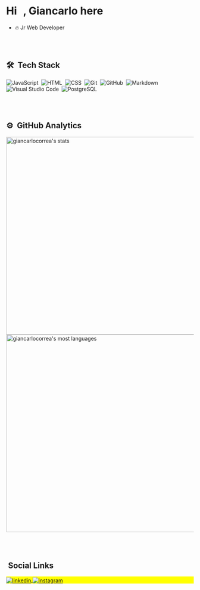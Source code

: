 <h1 align="left">Hi <img src="https://raw.githubusercontent.com/kaueMarques/kaueMarques/master/hi.gif" height="25px" width="10px">, Giancarlo here</h1>

- 🔥 Jr Web Developer 



<br><br>

## 🛠 &nbsp;Tech Stack

![JavaScript](https://img.shields.io/badge/-JavaScript-05122A?style=flat&logo=javascript)&nbsp;
![HTML](https://img.shields.io/badge/-HTML-05122A?style=flat&logo=HTML5)&nbsp;
![CSS](https://img.shields.io/badge/-CSS-05122A?style=flat&logo=CSS3&logoColor=1572B6)&nbsp;
![Git](https://img.shields.io/badge/-Git-05122A?style=flat&logo=git)&nbsp;
![GitHub](https://img.shields.io/badge/-GitHub-05122A?style=flat&logo=github)&nbsp;
![Markdown](https://img.shields.io/badge/-Markdown-05122A?style=flat&logo=markdown)&nbsp;
![Visual Studio Code](https://img.shields.io/badge/-Visual%20Studio%20Code-05122A?style=flat&logo=visual-studio-code&logoColor=007ACC)&nbsp;
![PostgreSQL](https://img.shields.io/badge/-PostgreSQL-05122A?style=flat&logo=postgresql)&nbsp;

<br><br>

## ⚙️ &nbsp;GitHub Analytics

<p align="left">
<img width="530em" src="https://github-readme-stats.vercel.app/api?username=giancarlocorrea&show_icons=true&theme=vision-friendly-dark" alt="giancarlocorrea's stats"/>
<img width="530em" src="https://github-readme-stats.vercel.app/api/top-langs/?username=giancarlocorrea&layout=compact&theme=vision-friendly-dark" alt="giancarlocorrea's most languages"/>
</p>

<br><br>

## &nbsp;Social Links

<p align="left" style="background:yellow">
<a href="https://linkedin.com/in/giancarlo-correa" target="_blank">
  <img align="center" src="https://img.shields.io/badge/-giancarlocorrea-05122A?style=flat&logo=linkedin" alt="linkedin"/>
</a>
<a href="https://www.instagram.com/giancarlo_correa" target="_blank">
 <img align="center" src="https://img.shields.io/badge/-giancarlocorrea-05122A?style=flat&logo=instagram" alt="instagram"/>
</a>
</p>




<!--
**giancarlocorrea/giancarlocorrea** is a ✨ _special_ ✨ repository because its `README.md` (this file) appears on your GitHub profile.

Here are some ideas to get you started:

- 🔭 I’m currently working on ...
- 🌱 I’m currently learning ...
- 👯 I’m looking to collaborate on ...
- 🤔 I’m looking for help with ...
- 💬 Ask me about ...
- 📫 How to reach me: ...
- 😄 Pronouns: ...
- ⚡ Fun fact: ...
-->
